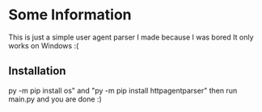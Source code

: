 # Some Information
This is just a simple user agent parser I made because I was bored
It only works on Windows :(

## Installation
py -m pip install os" and "py -m pip install httpagentparser" then run main.py and you are done :)
